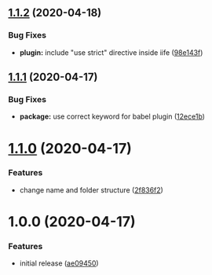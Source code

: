 ## [1.1.2](https://github.com/kcmr/babel-plugin-transform-block-scope-to-iife/compare/1.1.1...1.1.2) (2020-04-18)


### Bug Fixes

* **plugin:** include "use strict" directive inside iife ([98e143f](https://github.com/kcmr/babel-plugin-transform-block-scope-to-iife/commit/98e143f6174c24d06820b3c5fc901c54cea9dd32))

## [1.1.1](https://github.com/kcmr/babel-plugin-transform-block-scope-to-iife/compare/1.1.0...1.1.1) (2020-04-17)


### Bug Fixes

* **package:** use correct keyword for babel plugin ([12ece1b](https://github.com/kcmr/babel-plugin-transform-block-scope-to-iife/commit/12ece1b09bec97aa2c131d4b19b9d1d742a92321))

# [1.1.0](https://github.com/kcmr/babel-plugin-transform-block-scope-to-iife/compare/1.0.0...1.1.0) (2020-04-17)


### Features

* change name and folder structure ([2f836f2](https://github.com/kcmr/babel-plugin-transform-block-scope-to-iife/commit/2f836f20db4a3d17e2feaad1724a7e70fd64f625))

# 1.0.0 (2020-04-17)


### Features

* initial release ([ae09450](https://github.com/kcmr/babel-plugin-transform-block-scope-to-iife/commit/ae09450aa47e859bc615ee19554193cc7d84c15a))
